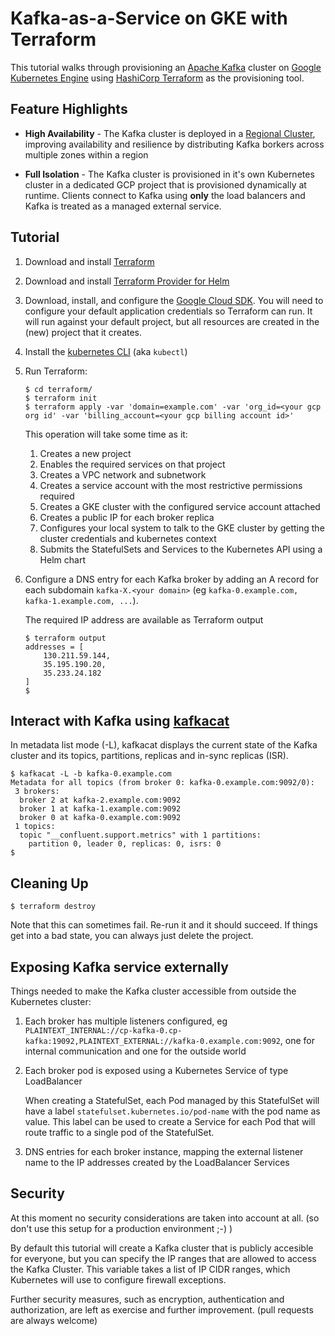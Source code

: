 # Kafka-as-a-Service on GKE with Terraform

This tutorial walks through provisioning an [Apache Kafka](https://kafka.apache.org/) cluster on [Google Kubernetes Engine][gke] using [HashiCorp Terraform][terraform] as the provisioning tool.

## Feature Highlights

- **High Availability** - The Kafka cluster is deployed in a [Regional Cluster](https://cloud.google.com/kubernetes-engine/docs/concepts/regional-clusters), improving availability and resilience by distributing Kafka borkers across multiple zones within a region

- **Full Isolation** - The Kafka cluster is provisioned in it's own Kubernetes cluster in a dedicated GCP project that is provisioned dynamically at runtime. Clients connect to Kafka using **only** the load balancers and Kafka is treated as a managed external service.

## Tutorial

1. Download and install [Terraform][terraform]

1. Download and install [Terraform Provider for Helm](https://github.com/mcuadros/terraform-provider-helm)

1. Download, install, and configure the [Google Cloud SDK][sdk]. You will need to configure your default application credentials so Terraform can run. It will run against your default project, but all resources are created in the (new) project that it creates.

1. Install the [kubernetes CLI](https://kubernetes.io/docs/tasks/tools/install-kubectl/) (aka `kubectl`)

1. Run Terraform:

    ```
    $ cd terraform/
    $ terraform init
    $ terraform apply -var 'domain=example.com' -var 'org_id=<your gcp org id' -var 'billing_account=<your gcp billing account id>'
    ```

    This operation will take some time as it:

    1. Creates a new project
    1. Enables the required services on that project
    1. Creates a VPC network and subnetwork
    1. Creates a service account with the most restrictive permissions required
    1. Creates a GKE cluster with the configured service account attached
    1. Creates a public IP for each broker replica
    1. Configures your local system to talk to the GKE cluster by getting the cluster credentials and kubernetes context
    1. Submits the StatefulSets and Services to the Kubernetes API using a Helm chart
    
1. Configure a DNS entry for each Kafka broker by adding an A record for each subdomain `kafka-X.<your domain>` (eg `kafka-0.example.com, kafka-1.example.com, ...`). 

    The required IP address are available as Terraform output 
    
    ```
    $ terraform output
    addresses = [
        130.211.59.144,
        35.195.190.20,
        35.233.24.182
    ]
    $    
    ```
    
## Interact with Kafka using [kafkacat](https://github.com/edenhill/kafkacat)

In metadata list mode (-L), kafkacat displays the current state of the Kafka cluster and its topics, partitions, replicas and in-sync replicas (ISR).

    
```
$ kafkacat -L -b kafka-0.example.com
Metadata for all topics (from broker 0: kafka-0.example.com:9092/0):
 3 brokers:
  broker 2 at kafka-2.example.com:9092
  broker 1 at kafka-1.example.com:9092
  broker 0 at kafka-0.example.com:9092
 1 topics:
  topic "__confluent.support.metrics" with 1 partitions:
    partition 0, leader 0, replicas: 0, isrs: 0
$
```

## Cleaning Up

```
$ terraform destroy
```

Note that this can sometimes fail. Re-run it and it should succeed. If things get into a bad state, you can always just delete the project.

## Exposing Kafka service externally

Things needed to make the Kafka cluster accessible from outside the Kubernetes cluster:

1. Each broker has multiple listeners configured, eg `PLAINTEXT_INTERNAL://cp-kafka-0.cp-kafka:19092,PLAINTEXT_EXTERNAL://kafka-0.example.com:9092`,
    one for internal communication and one for the outside world
    
1. Each broker pod is exposed using a Kubernetes Service of type LoadBalancer
    
    When creating a StatefulSet, each Pod managed by this StatefulSet will have a label `statefulset.kubernetes.io/pod-name` with the pod name as value.
    This label can be used to create a Service for each Pod that will route traffic to a single pod of the StatefulSet.
    
1. DNS entries for each broker instance, mapping the external listener name to the IP addresses created by the LoadBalancer Services

## Security

At this moment no security considerations are taken into account at all. (so don't use this setup for a production environment ;-) )

By default this tutorial will create a Kafka cluster that is publicly accesible for everyone, but you can specify the IP ranges that are allowed to access the Kafka Cluster. 
This variable takes a list of IP CIDR ranges, which Kubernetes will use to configure firewall exceptions.

Further security measures, such as encryption, authentication and authorization, are left as exercise and further improvement. (pull requests are always welcome)

[gcs]: https://cloud.google.com/storage
[gke]: https://cloud.google.com/kubernetes-engine
[sdk]: https://cloud.google.com/sdk
[terraform]: https://www.terraform.io